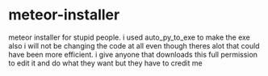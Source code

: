 # meteor-installer
meteor installer for stupid people. i used auto_py_to_exe to make the exe also i will not be changing the code at all even though theres alot that could have been more efficient. i give anyone that downloads this full permission to edit it and do what they want but they have to credit me
